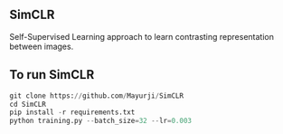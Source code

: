 ## SimCLR

Self-Supervised Learning approach to learn contrasting representation between images.

## To run SimCLR

```python
git clone https://github.com/Mayurji/SimCLR
cd SimCLR
pip install -r requirements.txt
python training.py --batch_size=32 --lr=0.003
```
